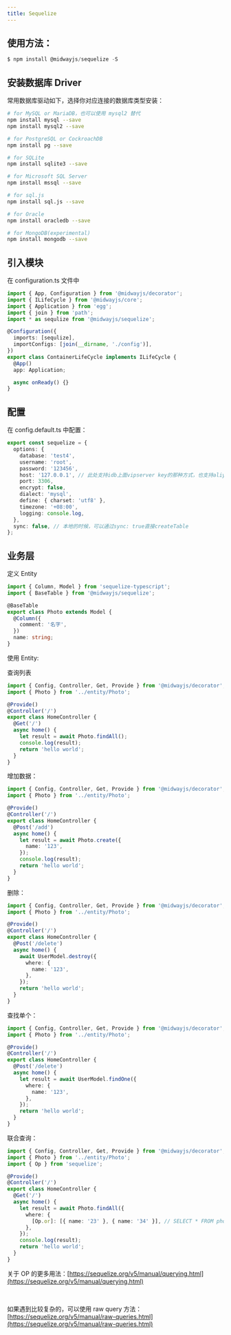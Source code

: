 ```yaml
---
title: Sequelize
---
```


## 使用方法：

```typescript
$ npm install @midwayjs/sequelize -S
```

## 安装数据库 Driver

常用数据库驱动如下，选择你对应连接的数据库类型安装：

```bash
# for MySQL or MariaDB，也可以使用 mysql2 替代
npm install mysql --save
npm install mysql2 --save

# for PostgreSQL or CockroachDB
npm install pg --save

# for SQLite
npm install sqlite3 --save

# for Microsoft SQL Server
npm install mssql --save

# for sql.js
npm install sql.js --save

# for Oracle
npm install oracledb --save

# for MongoDB(experimental)
npm install mongodb --save
```

## 引入模块

在 configuration.ts 文件中

```typescript
import { App, Configuration } from '@midwayjs/decorator';
import { ILifeCycle } from '@midwayjs/core';
import { Application } from 'egg';
import { join } from 'path';
import * as sequlize from '@midwayjs/sequelize';

@Configuration({
  imports: [sequlize],
  importConfigs: [join(__dirname, './config')],
})
export class ContainerLifeCycle implements ILifeCycle {
  @App()
  app: Application;

  async onReady() {}
}
```

## 配置

在 config.default.ts 中配置：

```typescript
export const sequelize = {
  options: {
    database: 'test4',
    username: 'root',
    password: '123456',
    host: '127.0.0.1', // 此处支持idb上面vipserver key的那种方式，也支持aliyun的地址。
    port: 3306,
    encrypt: false,
    dialect: 'mysql',
    define: { charset: 'utf8' },
    timezone: '+08:00',
    logging: console.log,
  },
  sync: false, // 本地的时候，可以通过sync: true直接createTable
};
```

## 业务层

定义 Entity

```typescript
import { Column, Model } from 'sequelize-typescript';
import { BaseTable } from '@midwayjs/sequelize';

@BaseTable
export class Photo extends Model {
  @Column({
    comment: '名字',
  })
  name: string;
}
```

使用 Entity:
​

查询列表

```typescript
import { Config, Controller, Get, Provide } from '@midwayjs/decorator';
import { Photo } from '../entity/Photo';

@Provide()
@Controller('/')
export class HomeController {
  @Get('/')
  async home() {
    let result = await Photo.findAll();
    console.log(result);
    return 'hello world';
  }
}
```

增加数据：

```typescript
import { Config, Controller, Get, Provide } from '@midwayjs/decorator';
import { Photo } from '../entity/Photo';

@Provide()
@Controller('/')
export class HomeController {
  @Post('/add')
  async home() {
    let result = await Photo.create({
      name: '123',
    });
    console.log(result);
    return 'hello world';
  }
}
```

删除：

```typescript
import { Config, Controller, Get, Provide } from '@midwayjs/decorator';
import { Photo } from '../entity/Photo';

@Provide()
@Controller('/')
export class HomeController {
  @Post('/delete')
  async home() {
    await UserModel.destroy({
      where: {
        name: '123',
      },
    });
    return 'hello world';
  }
}
```

查找单个：

```typescript
import { Config, Controller, Get, Provide } from '@midwayjs/decorator';
import { Photo } from '../entity/Photo';

@Provide()
@Controller('/')
export class HomeController {
  @Post('/delete')
  async home() {
    let result = await UserModel.findOne({
      where: {
        name: '123',
      },
    });
    return 'hello world';
  }
}
```

联合查询：

```typescript
import { Config, Controller, Get, Provide } from '@midwayjs/decorator';
import { Photo } from '../entity/Photo';
import { Op } from 'sequelize';

@Provide()
@Controller('/')
export class HomeController {
  @Get('/')
  async home() {
    let result = await Photo.findAll({
      where: {
        [Op.or]: [{ name: '23' }, { name: '34' }], // SELECT * FROM photo WHERE name = "23" OR name = "34";
      },
    });
    console.log(result);
    return 'hello world';
  }
}
```

关于 OP 的更多用法：[https://sequelize.org/v5/manual/querying.html](https://sequelize.org/v5/manual/querying.html)
​

​

如果遇到比较复杂的，可以使用 raw query 方法：
[https://sequelize.org/v5/manual/raw-queries.html](https://sequelize.org/v5/manual/raw-queries.html)
